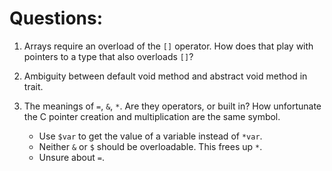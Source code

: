 # Questions:

1. Arrays require an overload of the `[]` operator. How does
   that play with pointers to a type that also overloads `[]`?

2. Ambiguity between default void method and abstract void
   method in trait.

3. The meanings of `=`, `&`, `*`. Are they operators, or
   built in? How unfortunate the C pointer creation and
   multiplication are the same symbol.
	* Use `$var` to get the value of a variable instead of `*var`.
	* Neither `&` or `$` should be overloadable. This frees up `*`.
	* Unsure about `=`.

